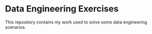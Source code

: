 # Data Engineering Exercises

This repository contains my work used to solve some data engineering scenarios.